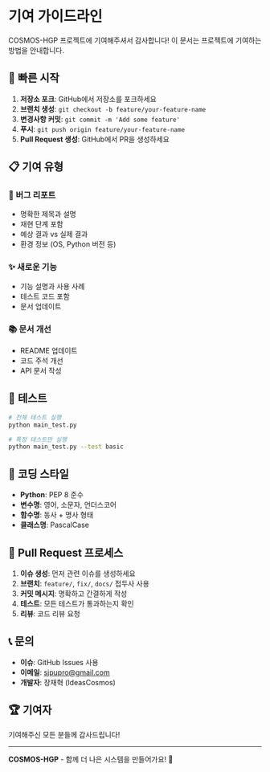 # 기여 가이드라인

COSMOS-HGP 프로젝트에 기여해주셔서 감사합니다! 이 문서는 프로젝트에 기여하는 방법을 안내합니다.

## 🚀 빠른 시작

1. **저장소 포크**: GitHub에서 저장소를 포크하세요
2. **브랜치 생성**: `git checkout -b feature/your-feature-name`
3. **변경사항 커밋**: `git commit -m 'Add some feature'`
4. **푸시**: `git push origin feature/your-feature-name`
5. **Pull Request 생성**: GitHub에서 PR을 생성하세요

## 📋 기여 유형

### 🐛 버그 리포트
- 명확한 제목과 설명
- 재현 단계 포함
- 예상 결과 vs 실제 결과
- 환경 정보 (OS, Python 버전 등)

### ✨ 새로운 기능
- 기능 설명과 사용 사례
- 테스트 코드 포함
- 문서 업데이트

### 📚 문서 개선
- README 업데이트
- 코드 주석 개선
- API 문서 작성

## 🧪 테스트

```bash
# 전체 테스트 실행
python main_test.py

# 특정 테스트만 실행
python main_test.py --test basic
```

## 📝 코딩 스타일

- **Python**: PEP 8 준수
- **변수명**: 영어, 소문자, 언더스코어
- **함수명**: 동사 + 명사 형태
- **클래스명**: PascalCase

## 🔄 Pull Request 프로세스

1. **이슈 생성**: 먼저 관련 이슈를 생성하세요
2. **브랜치**: `feature/`, `fix/`, `docs/` 접두사 사용
3. **커밋 메시지**: 명확하고 간결하게 작성
4. **테스트**: 모든 테스트가 통과하는지 확인
5. **리뷰**: 코드 리뷰 요청

## 📞 문의

- **이슈**: GitHub Issues 사용
- **이메일**: sjpupro@gmail.com
- **개발자**: 장재혁 (IdeasCosmos)

## 🏆 기여자

기여해주신 모든 분들께 감사드립니다!

---

**COSMOS-HGP** - 함께 더 나은 시스템을 만들어가요! 🚀

